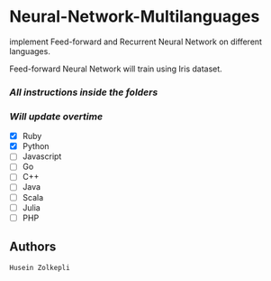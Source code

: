 # Neural-Network-Multilanguages
implement Feed-forward and Recurrent Neural Network on different languages.

Feed-forward Neural Network will train using Iris dataset.

### *All instructions inside the folders*
### *Will update overtime*

- [x] Ruby
- [x] Python
- [ ] Javascript
- [ ] Go
- [ ] C++
- [ ] Java
- [ ] Scala
- [ ] Julia
- [ ] PHP

## Authors
```text
Husein Zolkepli
```
